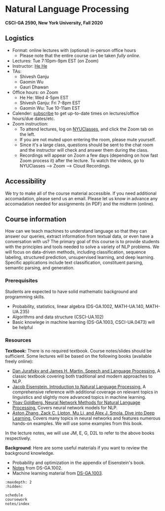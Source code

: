 # Natural Language Processing
**CSCI-GA 2590, New York University, Fall 2020**

## Logistics
- Format: online lectures with (optional) in-person office hours 
    - Please note that the entire course can be taken *fully online*.
- Lectures: Tue 7:10pm-9pm EST (on Zoom)
- Instructor: [He He](https://hhexiy.github.io)
- TAs:
    - Shivesh Ganju
    - Gaomin Wu
    - Gauri Dhawan
- Office hours: on Zoom 
    - He He: Wed 4-5pm EST
    - Shivesh Ganju: Fri 7-8pm EST
    - Gaomin Wu: Tue 10-11am EST
- Calender: [subscribe](https://calendar.google.com/calendar/b/3?cid=Y19jdmFnYmJhZWxlZHE4dTV2bDc0MGIwdGhzMEBncm91cC5jYWxlbmRhci5nb29nbGUuY29t) to get up-to-date times on lectures/office hours/due dates/etc.
- Zoom instruction:
    - To attend lectures, log on [NYUClasses](https://newclasses.nyu.edu), and click the Zoom tab on the left.
    - If you are not muted upon entering the room, please mute yourself.
    - Since it's a large class, questions should be sent to the chat room and the instructor will check and answer them during the class.
    - Recordings will appear on Zoom a few days (depending on how fast Zoom process it) after the lecture. To watch the videos, go to NYUClasses --> Zoom --> Cloud Recordings.

## Accessibility
We try to make all of the course material accessible.
If you need additional accomadation, please send us an email.
Please let us know in advance any accomadation needed for assignments (in PDF)
and the midterm (online).

## Course information
How can we teach machines to understand language so that they can answer our queries, extract information from textual data, or even have a conversation with us?
The primary goal of this course is to provide students with the principles and tools needed to solve a variety of NLP problems.
We will focus on data-driven methods,
including classification, sequence labeling, structured prediction, unsupervised learning, and deep learning.
Specific applications include text classification, constituent parsing, semantic parsing, and generation.

### Prerequisites
Students are expected to have solid mathematic background and programming skills.

- Probability, statistics, linear algebra (DS-GA.1002, MATH-UA.140, MATH-UA.235) 
- Algorithms and data structure (CSCI-UA.102)
- Basic knowlege in machine learning (DS-GA.1003, CSCI-UA.0473) will be helpful

### Resources
**Textbook:** There is no required textbook. Course notes/slides should be sufficient.
Some lectures will be based on the following books (available freely online):

- [Dan Jurafsky and James H. Martin. Speech and Language Processing.](https://web.stanford.edu/~jurafsky/slp3/) A classic textbook covering both traditional and modern approaches to NLP.
- [Jacob Eisenstein. Introduction to Natural Language Processing.](https://github.com/jacobeisenstein/gt-nlp-class/blob/master/notes/eisenstein-nlp-notes.pdf) A comprehensive reference with additional coverage on relevant topics in linguistics and slightly more advanced topics in machine learning.
- [Yoav Goldberg. Neural Network Methods for Natural Language Processing.](https://u.cs.biu.ac.il/~yogo/nnlp.pdf) Covers neural network models for NLP.
- [Aston Zhang, Zack C. Lipton, Mu Li, and Alex J. Smola. Dive into Deep Learning.](https://d2l.ai/index.html) Covers many topics in neural networks and features numerous hands-on examples. We will use some examples from this book.

In the lecture notes, we will use JM, E, G, D2L to refer to the above books respectively.

**Background**: Here are some useful materials if you want to review the background knowledge.

- Probability and optimization in the appendix of Eisenstein's book.
- [Notes](https://cims.nyu.edu/~cfgranda/pages/DSGA1002_fall15/notes.html) from DS-GA.1002.
- Machine learning material from [DS-GA.1003](https://davidrosenberg.github.io/ml2019/#home).


```toc
:maxdepth: 2
:hidden:

schedule
coursework
notes/index
```
